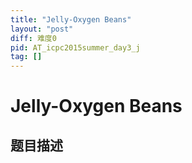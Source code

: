 ```yaml
---
title: "Jelly-Oxygen Beans"
layout: "post"
diff: 难度0
pid: AT_icpc2015summer_day3_j
tag: []
---
```


# Jelly-Oxygen Beans

## 题目描述

[problemUrl]: https://atcoder.jp/contests/jag2015summer-day3/tasks/icpc2015summer_day3_j



